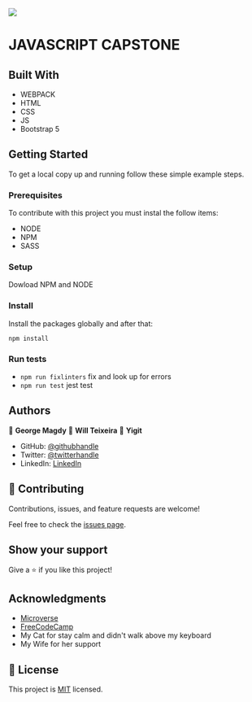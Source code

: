 ![](https://img.shields.io/badge/Microverse-blueviolet)

# JAVASCRIPT CAPSTONE


## Built With

- WEBPACK
- HTML
- CSS
- JS
- Bootstrap 5


## Getting Started

To get a local copy up and running follow these simple example steps.


### Prerequisites

To contribute with this project you must instal the follow items:

- NODE
- NPM
- SASS

### Setup

Dowload NPM and NODE
### Install

Install the packages globally and after that:

`npm install`

### Run tests

- `npm run fixlinters`  fix and look up for errors
- `npm run test` jest test

## Authors

👤 **George Magdy**
👤 **Will Teixeira**
👤 **Yigit**

- GitHub: [@githubhandle](https://github.com/iwillteixeira)
- Twitter: [@twitterhandle](https://twitter.com/iwillteixeira)
- LinkedIn: [LinkedIn](https://www.linkedin.com/in/juscelino-t-39aa9049/)

## 🤝 Contributing

Contributions, issues, and feature requests are welcome!

Feel free to check the [issues page](../../issues/).

## Show your support

Give a ⭐️ if you like this project!

## Acknowledgments

- [Microverse](https://www.microverse.com)
- [FreeCodeCamp](https://www.freecodecamp.com)
- My Cat for stay calm and didn't walk above my keyboard
- My Wife for her support

## 📝 License

This project is [MIT](./MIT.md) licensed.
